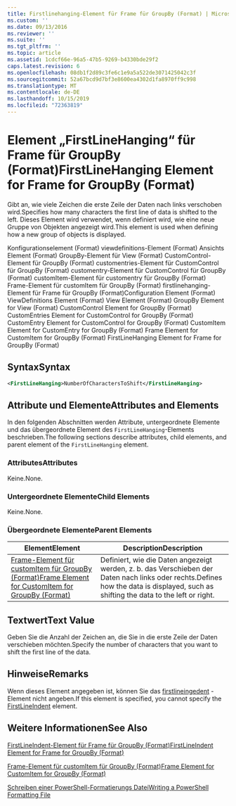 ```yaml
---
title: Firstlinehanging-Element für Frame für GroupBy (Format) | Microsoft-Dokumentation
ms.custom: ''
ms.date: 09/13/2016
ms.reviewer: ''
ms.suite: ''
ms.tgt_pltfrm: ''
ms.topic: article
ms.assetid: 1cdcf66e-96a5-47b5-9269-b4330bde29f2
caps.latest.revision: 6
ms.openlocfilehash: 08db1f2d89c3fe6c1e9a5a522de3071425042c3f
ms.sourcegitcommit: 52a67bcd9d7bf3e8600ea4302d1fa8970ff9c998
ms.translationtype: MT
ms.contentlocale: de-DE
ms.lasthandoff: 10/15/2019
ms.locfileid: "72363819"
---
```

# <a name="firstlinehanging-element-for-frame-for-groupby-format"></a><span data-ttu-id="9b86b-102">Element „FirstLineHanging“ für Frame für GroupBy (Format)</span><span class="sxs-lookup"><span data-stu-id="9b86b-102">FirstLineHanging Element for Frame for GroupBy (Format)</span></span>

<span data-ttu-id="9b86b-103">Gibt an, wie viele Zeichen die erste Zeile der Daten nach links verschoben wird.</span><span class="sxs-lookup"><span data-stu-id="9b86b-103">Specifies how many characters the first line of data is shifted to the left.</span></span> <span data-ttu-id="9b86b-104">Dieses Element wird verwendet, wenn definiert wird, wie eine neue Gruppe von Objekten angezeigt wird.</span><span class="sxs-lookup"><span data-stu-id="9b86b-104">This element is used when defining how a new group of objects is displayed.</span></span>

<span data-ttu-id="9b86b-105">Konfigurationselement (Format) viewdefinitions-Element (Format) Ansichts Element (Format) GroupBy-Element für View (Format) CustomControl-Element für GroupBy (Format) customentries-Element für CustomControl für GroupBy (Format) customentry-Element für CustomControl für GroupBy (Format) customItem-Element für customentry für GroupBy (Format) Frame-Element für customItem für GroupBy (Format) firstlinehanging-Element für Frame für GroupBy (Format)</span><span class="sxs-lookup"><span data-stu-id="9b86b-105">Configuration Element (Format) ViewDefinitions Element (Format) View Element (Format) GroupBy Element for View (Format) CustomControl Element for GroupBy (Format) CustomEntries Element for CustomControl for GroupBy (Format) CustomEntry Element for CustomControl for GroupBy (Format) CustomItem Element for CustomEntry for GroupBy (Format) Frame Element for CustomItem for GroupBy (Format) FirstLineHanging Element for Frame for GroupBy (Format)</span></span>

## <a name="syntax"></a><span data-ttu-id="9b86b-106">Syntax</span><span class="sxs-lookup"><span data-stu-id="9b86b-106">Syntax</span></span>

```xml
<FirstLineHanging>NumberOfCharactersToShift</FirstLineHanging>
```

## <a name="attributes-and-elements"></a><span data-ttu-id="9b86b-107">Attribute und Elemente</span><span class="sxs-lookup"><span data-stu-id="9b86b-107">Attributes and Elements</span></span>

<span data-ttu-id="9b86b-108">In den folgenden Abschnitten werden Attribute, untergeordnete Elemente und das übergeordnete Element des `FirstLineHanging`-Elements beschrieben.</span><span class="sxs-lookup"><span data-stu-id="9b86b-108">The following sections describe attributes, child elements, and parent element of the `FirstLineHanging` element.</span></span>

### <a name="attributes"></a><span data-ttu-id="9b86b-109">Attributes</span><span class="sxs-lookup"><span data-stu-id="9b86b-109">Attributes</span></span>

<span data-ttu-id="9b86b-110">Keine.</span><span class="sxs-lookup"><span data-stu-id="9b86b-110">None.</span></span>

### <a name="child-elements"></a><span data-ttu-id="9b86b-111">Untergeordnete Elemente</span><span class="sxs-lookup"><span data-stu-id="9b86b-111">Child Elements</span></span>

<span data-ttu-id="9b86b-112">Keine.</span><span class="sxs-lookup"><span data-stu-id="9b86b-112">None.</span></span>

### <a name="parent-elements"></a><span data-ttu-id="9b86b-113">Übergeordnete Elemente</span><span class="sxs-lookup"><span data-stu-id="9b86b-113">Parent Elements</span></span>

|<span data-ttu-id="9b86b-114">Element</span><span class="sxs-lookup"><span data-stu-id="9b86b-114">Element</span></span>|<span data-ttu-id="9b86b-115">Description</span><span class="sxs-lookup"><span data-stu-id="9b86b-115">Description</span></span>|
|-------------|-----------------|
|[<span data-ttu-id="9b86b-116">Frame-Element für customItem für GroupBy (Format)</span><span class="sxs-lookup"><span data-stu-id="9b86b-116">Frame Element for CustomItem for GroupBy (Format)</span></span>](./frame-element-for-customitem-for-groupby-format.md)|<span data-ttu-id="9b86b-117">Definiert, wie die Daten angezeigt werden, z. b. das Verschieben der Daten nach links oder rechts.</span><span class="sxs-lookup"><span data-stu-id="9b86b-117">Defines how the data is displayed, such as shifting the data to the left or right.</span></span>|

## <a name="text-value"></a><span data-ttu-id="9b86b-118">Textwert</span><span class="sxs-lookup"><span data-stu-id="9b86b-118">Text Value</span></span>

<span data-ttu-id="9b86b-119">Geben Sie die Anzahl der Zeichen an, die Sie in die erste Zeile der Daten verschieben möchten.</span><span class="sxs-lookup"><span data-stu-id="9b86b-119">Specify the number of characters that you want to shift the first line of the data.</span></span>

## <a name="remarks"></a><span data-ttu-id="9b86b-120">Hinweise</span><span class="sxs-lookup"><span data-stu-id="9b86b-120">Remarks</span></span>

<span data-ttu-id="9b86b-121">Wenn dieses Element angegeben ist, können Sie das [firstlineingedent](./firstlineindent-element-for-frame-for-groupby-format.md) -Element nicht angeben.</span><span class="sxs-lookup"><span data-stu-id="9b86b-121">If this element is specified, you cannot specify the [FirstLineIndent](./firstlineindent-element-for-frame-for-groupby-format.md) element.</span></span>

## <a name="see-also"></a><span data-ttu-id="9b86b-122">Weitere Informationen</span><span class="sxs-lookup"><span data-stu-id="9b86b-122">See Also</span></span>

[<span data-ttu-id="9b86b-123">FirstLineIndent-Element für Frame für GroupBy (Format)</span><span class="sxs-lookup"><span data-stu-id="9b86b-123">FirstLineIndent Element for Frame for GroupBy (Format)</span></span>](./firstlineindent-element-for-frame-for-groupby-format.md)

[<span data-ttu-id="9b86b-124">Frame-Element für customItem für GroupBy (Format)</span><span class="sxs-lookup"><span data-stu-id="9b86b-124">Frame Element for CustomItem for GroupBy (Format)</span></span>](./frame-element-for-customitem-for-groupby-format.md)

[<span data-ttu-id="9b86b-125">Schreiben einer PowerShell-Formatierungs Datei</span><span class="sxs-lookup"><span data-stu-id="9b86b-125">Writing a PowerShell Formatting File</span></span>](./writing-a-powershell-formatting-file.md)
